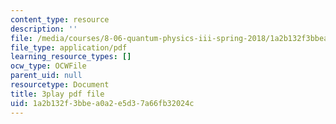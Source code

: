 ```yaml
---
content_type: resource
description: ''
file: /media/courses/8-06-quantum-physics-iii-spring-2018/1a2b132f3bbea0a2e5d37a66fb32024c_R6RePgr4oBo.pdf
file_type: application/pdf
learning_resource_types: []
ocw_type: OCWFile
parent_uid: null
resourcetype: Document
title: 3play pdf file
uid: 1a2b132f-3bbe-a0a2-e5d3-7a66fb32024c
---
```

